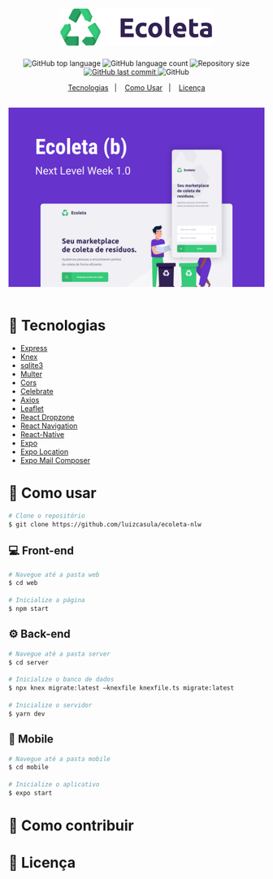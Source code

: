 <h1 align="center">
 <img src="./.github/logo.png" width="300">
</h1>



<p align="center">
  <img alt="GitHub top language" src="https://img.shields.io/github/languages/top/luizcasula/ecoleta-nlw.svg">

  <img alt="GitHub language count" src="https://img.shields.io/github/languages/count/luizcasula/ecoleta-nlw.svg">

  <img alt="Repository size" src="https://img.shields.io/github/repo-size/luizcasula/ecoleta-nlw.svg">
  <a href="https://github.com/luizcasula/ecoleta-nlw/commits/master">
    <img alt="GitHub last commit" src="https://img.shields.io/github/last-commit/luizcasula/ecoleta-nlw.svg">
  </a>

  <img alt="GitHub" src="https://img.shields.io/github/license/luizcasula/ecoleta-nlw.svg">
</p>

<p align="center">
  <a href="#rocket-tecnologias">Tecnologias</a>&nbsp;&nbsp;&nbsp;|&nbsp;&nbsp;&nbsp;
  <a href="#hammer-como-usar">Como Usar</a>&nbsp;&nbsp;&nbsp;|&nbsp;&nbsp;&nbsp;
  <a href="#page_with_curl-licença">Licença</a>
</p>

<br>
<img src="./.github/cover.png">
<br>
<br>


# :rocket: Tecnologias

-  [Express](https://expressjs.com/)
-  [Knex](http://knexjs.org/)
-  [sqlite3](https://www.sqlite.org/index.html)
-  [Multer](https://github.com/expressjs/multer)
-  [Cors](https://www.npmjs.com/package/cors)
-  [Celebrate](https://github.com/arb/celebrate)
-  [Axios](https://github.com/axios/axios)
-  [Leaflet](https://leafletjs.com/index.html)
-  [React Dropzone](https://react-dropzone.js.org/)
-  [React Navigation](https://reactnavigation.org/)
-  [React-Native](https://facebook.github.io/react-native/)
-  [Expo](https://expo.io/)
-  [Expo Location](https://docs.expo.io/versions/latest/sdk/location/)
-  [Expo Mail Composer](https://docs.expo.io/versions/latest/sdk/mail-composer/)


# :hammer: Como usar

```bash
# Clone o repositório
$ git clone https://github.com/luizcasula/ecoleta-nlw
```

## :computer: Front-end

```bash
# Navegue até a pasta web
$ cd web

# Inicialize a página
$ npm start
```
## :gear: Back-end

```bash
# Navegue até a pasta server
$ cd server

# Inicialize o banco de dados
$ npx knex migrate:latest —knexfile knexfile.ts migrate:latest

# Inicialize o servidor
$ yarn dev
```

## :iphone: Mobile

```bash
# Navegue até a pasta mobile
$ cd mobile

# Inicialize o aplicativo
$ expo start
```

# :handshake: Como contribuir



# :page_with_curl: Licença

